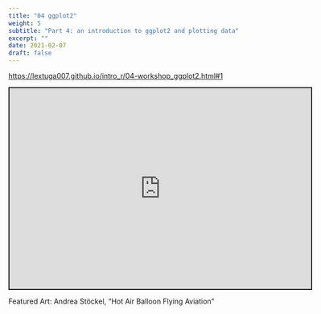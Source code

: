 ```yaml
---
title: "04 ggplot2"
weight: 5
subtitle: "Part 4: an introduction to ggplot2 and plotting data"
excerpt: ""
date: 2021-02-07
draft: false
---
```


https://lextuga007.github.io/intro_r/04-workshop_ggplot2.html#1

<iframe src="https://lextuga007.github.io/intro_r/04-workshop_ggplot2.html#1" width="600" height="400" style="border:2px solid currentColor;" loading="lazy" allowfullscreen></iframe> <script>fitvids('.shareagain', {players: 'iframe'});</script>

Featured Art: Andrea Stöckel, “Hot Air Balloon Flying Aviation” 
